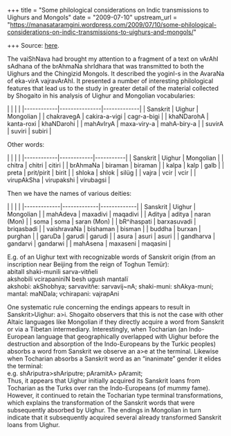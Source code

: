+++
title = "Some philological considerations on Indic transmissions to Uighurs and Mongols"
date = "2009-07-10"
upstream_url = "https://manasataramgini.wordpress.com/2009/07/10/some-philological-considerations-on-indic-transmissions-to-uighurs-and-mongols/"

+++
Source: [here](https://manasataramgini.wordpress.com/2009/07/10/some-philological-considerations-on-indic-transmissions-to-uighurs-and-mongols/).

The vaiShNava had brought my attention to a fragment of a text on vArAhI sAdhana of the brAhmaNa shrIdhara that was transmitted to both the Uighurs and the Chingizid Mongols. It described the yoginI-s in the AvaraNa of eka-virA vajravArAhI. It presented a number of interesting philological features that lead us to the study in greater detail of the material collected by Shogaito in his analysis of Uighur and Mongolian vocabularies:

|            |               |             | |------------|---------------|-------------| | Sanskrit   | Uighur        | Mongolian   | | chakravegA | cakira-a-vigi | cagr-a-bigi | | khaNDarohA | kanta-roxi    | khaNDarohi  | | mahAvIryA  | maxa-viry-a   | mahA-biry-a | | suvirA     | suviri        | subiri      |

Other words:

|            |            |           | |------------|------------|-----------| | Sanskrit   | Uighur     | Mongolian | | chitra     | chitri     | citiri    | | brAhmaNa   | biraman    | biraman   | | kalpa      | kalp       | galb      | | preta      | prit/pirit | birit     | | shloka     | shlok      | silüg     | | vajra      | vcir       | vcir      | | virupAkSha | virupakshi | virubagsi |

Then we have the names of various deities:

|             |             |             | |-------------|-------------|-------------| | Sanskrit    | Uighur      | Mongolian   | | mahAdeva    | maxadivi    | maqadivi    | | Aditya      | aditya      | naran (Mon) | | soma        | soma        | saran (Mon) | | bR^ihaspati | barxasuvadi | briqasbadi  | | vaishravaNa | bishaman    | bisman      | | buddha      | burxan      | purghan     | | garuDa      | garudi      | garudi      | | asura       | asuri       | asuri       | | gandharva   | gandarvi    | gandarwi    | | mahAsena    | maxaseni    | maqasini    |

E.g. of an Uighur text with recognizable words of Sanskrit origin (from an inscription near Beijing from the reign of Toghun Temür):  
abitalI shaki-munili sarva-vitñeli  
akshobili vcirapaninïN besh ugush mantalï  
akshobi: akShobhya; sarvavitñe: sarvavij\~nA; shaki-muni: shAkya-muni; mantal: maNDala; vchirapani: vajrapAni

One systematic rule concerning the endings appears to result in Sanskrit>Uighur: a>i. Shogaito observers that this is not the case with other Altaic languages like Mongolian if they directly acquire a word from Sanskrit or via a Tibetan intermediary. Interestingly, when Tocharian (an Indo-European language that geographically overlapped with Uighur before the destruction and absorption of the Indo-Europeans by the Turkic peoples) absorbs a word from Sanskrit we observe an a>e at the terminal. Likewise when Tocharian absorbs a Sanskrit word as an “inanimate” gender it elides the terminal:  
e.g. shAriputra>shAriputre; pAramitA> pAramit;  
Thus, it appears that Uighur initially acquired its Sanskrit loans from Tocharian as the Turks over ran the Indo-Europeans (of mummy fame). However, it continued to retain the Tocharian type terminal transformations, which explains the transformation of the Sanskrit words that were subsequently absorbed by Uighur. The endings in Mongolian in turn indicate that it subsequently acquired several already transformed Sanskrit loans from Uighur.

